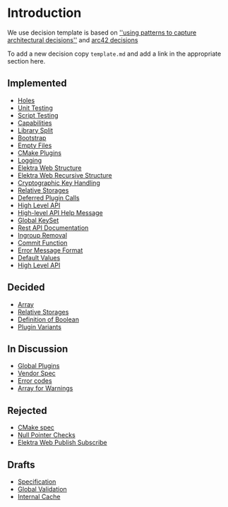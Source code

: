 # Introduction

We use decision template is based on
[''using patterns to capture architectural decisions''](http://www.cs.rug.nl/~paris/papers/IEEESW07.pdf)
and [arc42 decisions](http://docs.arc42.org/section-9/)

To add a new decision copy `template.md` and add a link in the appropriate
section here.

## Implemented

- [Holes](holes.md)
- [Unit Testing](unit_testing.md)
- [Script Testing](script_testing.md)
- [Capabilities](capabilities.md)
- [Library Split](library_split.md)
- [Bootstrap](bootstrap.md)
- [Empty Files](empty_files.md)
- [CMake Plugins](cmake_plugins.md)
- [Logging](logging.md)
- [Elektra Web Structure](elektra_web.md)
- [Elektra Web Recursive Structure](elektra_web_recursive.md)
- [Cryptographic Key Handling](cryptograhic_key_handling.md)
- [Relative Storages](relative.md)
- [Deferred Plugin Calls](deferred_plugin_calls.md)
- [High Level API](high_level_api.md)
- [High-level API Help Message](highlevel_help_message.md)
- [Global KeySet](global_keyset.md)
- [Rest API Documentation](rest_api_documentation.md)
- [Ingroup Removal](ingroup_removal.md)
- [Commit Function](commit_function.md)
- [Error Message Format](error_message_format.md)
- [Default Values](default_values.md)
- [High Level API](high_level_api.md)

## Decided

- [Array](array.md)
- [Relative Storages](relative.md)
- [Definition of Boolean](boolean.md)
- [Plugin Variants](plugin_variants.md)

## In Discussion

- [Global Plugins](global_plugins.md)
- [Vendor Spec](vendor_spec.md)
- [Error codes](error_codes.md)
- [Array for Warnings](warning-array.md)

## Rejected

- [CMake spec](cmake_spec.md)
- [Null Pointer Checks](null_pointer_checks.md)
- [Elektra Web Publish Subscribe](elektra_web_pubsub.md)

## Drafts

- [Specification](specification.md)
- [Global Validation](global_validation.md)
- [Internal Cache](internal_cache.md)
